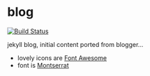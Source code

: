 blog
====

[![Build Status](https://travis-ci.org/JKirchartz/jkirchartz.github.com.svg?branch=master)](https://travis-ci.org/jkirchartz/jkirchartz.github.com)

jekyll blog, initial content ported from blogger...

* lovely icons are [Font Awesome](http://fontawesome.io)
* font is [Montserrat](https://fonts.google.com/specimen/Montserrat)
